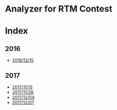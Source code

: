 Analyzer for RTM Contest
=========================

# Index
## 2016
* [2016/12/15](2016/report_20161215.md)
## 2017
* [2017/11/15](2017/report_20171114.md)
* [2017/11/28](2017/report_20171128.md)
* [2017/12/04](2017/report_20171204.md)
* [2017/12/07](2017/report_20171207.md)
